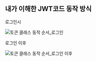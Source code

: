 ## 내가 이해한 JWT코드 동작 방식


로그인시 

![토큰 클래스 동작 순서_로그인](https://user-images.githubusercontent.com/81290737/161044002-b0db00a6-f03c-4954-a3c5-1a4184e7eace.png)

로그인 이후

![토큰 클래스 동작 순서_로그인 이후](https://user-images.githubusercontent.com/81290737/161043997-380065fd-f8f9-416e-b5db-c7f43d3e1506.png)